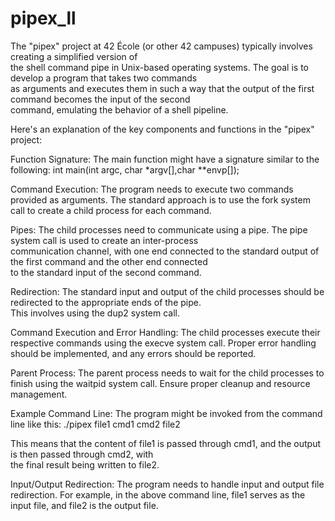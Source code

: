 # pipex_ll


The "pipex" project at 42 École (or other 42 campuses) typically involves creating a simplified version of \
the shell command pipe in Unix-based operating systems. The goal is to develop a program that takes two commands \
as arguments and executes them in such a way that the output of the first command becomes the input of the second \
command, emulating the behavior of a shell pipeline.

Here's an explanation of the key components and functions in the "pipex" project:

Function Signature:
The main function might have a signature similar to the following:
int main(int argc, char *argv[],char **envp[]);

Command Execution:
The program needs to execute two commands provided as arguments. The standard approach is to use the fork system \
call to create a child process for each command.

Pipes:
The child processes need to communicate using a pipe. The pipe system call is used to create an inter-process \
communication channel, with one end connected to the standard output of the first command and the other end connected \
to the standard input of the second command.

Redirection:
The standard input and output of the child processes should be redirected to the appropriate ends of the pipe. \
This involves using the dup2 system call.

Command Execution and Error Handling:
The child processes execute their respective commands using the execve system call.
Proper error handling should be implemented, and any errors should be reported.

Parent Process:
The parent process needs to wait for the child processes to finish using the waitpid system call.
Ensure proper cleanup and resource management.

Example Command Line:
The program might be invoked from the command line like this:
./pipex file1 cmd1 cmd2 file2

This means that the content of file1 is passed through cmd1, and the output is then passed through cmd2, with \
the final result being written to file2.

Input/Output Redirection:
The program needs to handle input and output file redirection. For example, in the above command line, file1 serves as the input file, and file2 is the output file.
